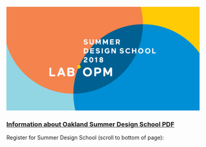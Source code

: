 ![Image](SDS_Logo_LinkedIn_744x400_color_3.jpg)


### [Information about Oakland Summer Design School PDF](https://github.com/labopm/oaklandSDS/raw/master/SDSOakland_preview_packet_V4.pdf)

Register for Summer Design School (scroll to bottom of page):[](https://lab.opm.gov/class-sign-up/)




<!-- ## Welcome to GitHub Pages

You can use the [editor on GitHub](https://raw.github.com/labopm/oaklandSDS/edit/master/README.md) to maintain and preview the content for your website in Markdown files.

Whenever you commit to this repository, GitHub Pages will run [Jekyll](https://jekyllrb.com/) to rebuild the pages in your site, from the content in your Markdown files.

### Markdown

Markdown is a lightweight and easy-to-use syntax for styling your writing. It includes conventions for

```markdown
Syntax highlighted code block

# Header 1
## Header 2
### Header 3

- Bulleted
- List

1. Numbered
2. List

**Bold** and _Italic_ and `Code` text

[Link](url) and ![Image](src)
```

For more details see [GitHub Flavored Markdown](https://guides.github.com/features/mastering-markdown/).

### Jekyll Themes

Your Pages site will use the layout and styles from the Jekyll theme you have selected in your [repository settings](https://github.com/labopm/oaklandSDS/settings). The name of this theme is saved in the Jekyll `_config.yml` configuration file.

### Support or Contact

Having trouble with Pages? Check out our [documentation](https://help.github.com/categories/github-pages-basics/) or [contact support](https://github.com/contact) and we’ll help you sort it out.

-->
